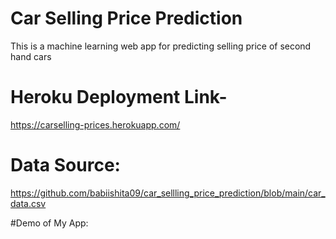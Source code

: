 # Car Selling Price Prediction
This is a machine learning web app for predicting selling price of second hand cars

# Heroku Deployment Link-
https://carselling-prices.herokuapp.com/

# Data Source:
https://github.com/babiishita09/car_sellling_price_prediction/blob/main/car_data.csv

#Demo of My App:

